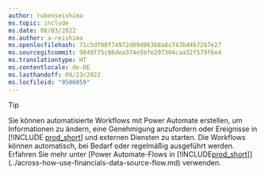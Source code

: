 ```yaml
---
author: rubenseishima
ms.topic: include
ms.date: 08/03/2022
ms.author: a-reishima
ms.openlocfilehash: 71c5df08f74972d09d063b8a8c747bd4b7287e27
ms.sourcegitcommit: 9049f75c86dea374e5bfe297304caa32f579f6e4
ms.translationtype: HT
ms.contentlocale: de-DE
ms.lasthandoff: 09/23/2022
ms.locfileid: "9586059"
---
```

> [!TIP]
> Sie können automatisierte Workflows mit Power Automate erstellen, um Informationen zu ändern, eine Genehmigung anzufordern oder Ereignisse in [!INCLUDE [prod_short](prod_short.md)] und externen Diensten zu starten. Die Workflows können automatisch, bei Bedarf oder regelmäßig ausgeführt werden. Erfahren Sie mehr unter [Power Automate-Flows in [!INCLUDE[prod_short](includes/prod_short.md)]](../across-how-use-financials-data-source-flow.md) verwenden.

